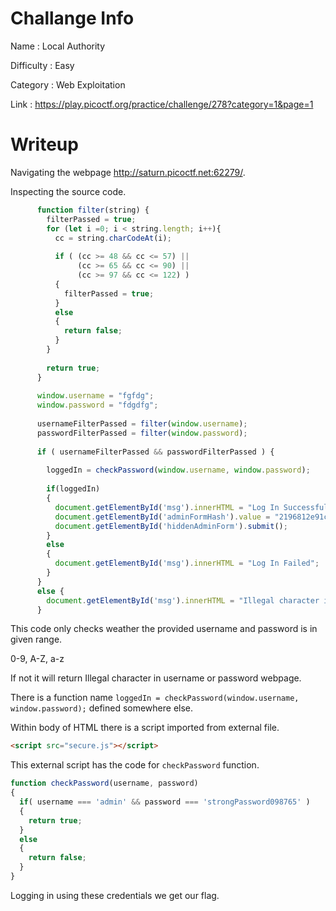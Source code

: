 # Challange Info

Name : Local Authority

Difficulty : Easy

Category : Web Exploitation

Link : https://play.picoctf.org/practice/challenge/278?category=1&page=1

# Writeup

Navigating the webpage http://saturn.picoctf.net:62279/.

Inspecting the source code.

```javascript
      function filter(string) {
        filterPassed = true;
        for (let i =0; i < string.length; i++){
          cc = string.charCodeAt(i);
          
          if ( (cc >= 48 && cc <= 57) ||
               (cc >= 65 && cc <= 90) ||
               (cc >= 97 && cc <= 122) )
          {
            filterPassed = true;     
          }
          else
          {
            return false;
          }
        }
        
        return true;
      }
    
      window.username = "fgfdg";
      window.password = "fdgdfg";
      
      usernameFilterPassed = filter(window.username);
      passwordFilterPassed = filter(window.password);
      
      if ( usernameFilterPassed && passwordFilterPassed ) {
      
        loggedIn = checkPassword(window.username, window.password);
        
        if(loggedIn)
        {
          document.getElementById('msg').innerHTML = "Log In Successful";
          document.getElementById('adminFormHash').value = "2196812e91c29df34f5e217cfd639881";
          document.getElementById('hiddenAdminForm').submit();
        }
        else
        {
          document.getElementById('msg').innerHTML = "Log In Failed";
        }
      }
      else {
        document.getElementById('msg').innerHTML = "Illegal character in username or password."
      }
```

This code only checks weather the provided username and password is in given range.

0-9, A-Z, a-z

If not it will return Illegal character in username or password webpage.

There is a function name `loggedIn = checkPassword(window.username, window.password);` defined somewhere else.

Within body of HTML there is a script imported from external file.

```html
<script src="secure.js"></script>
```

This external script has the code for `checkPassword` function.

```javascript
function checkPassword(username, password)
{
  if( username === 'admin' && password === 'strongPassword098765' )
  {
    return true;
  }
  else
  {
    return false;
  }
}
```

Logging in using these credentials we get our flag.
